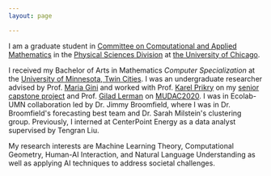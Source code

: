 ```yaml
---
layout: page

---
```

I am a graduate student in [Committee on Computational and Applied Mathematics](https://cam.uchicago.edu/) in the [Physical Sciences Division](https://physicalsciences.uchicago.edu/) at [the University of Chicago](https://www.uchicago.edu/).                  

I received my Bachelor of Arts in Mathematics *Computer Specialization* at the [University of Minnesota, Twin Cities](https://twin-cities.umn.edu/). I was an undergraduate researcher advised by Prof. [Maria Gini](https://www-users.cs.umn.edu/~gini/) and worked with Prof. [Karel Prikry](https://de.wikipedia.org/wiki/Karel_Prikry) on my [senior capstone project](seniorcapstoneproject.pdf) and Prof. [Gilad Lerman](http://www-users.math.umn.edu/~lerman/) on [MUDAC2020](http://www.mudac.org/mankato/). I was in Ecolab-UMN collaboration led by Dr. Jimmy Broomfield, where I was in Dr. Broomfield's forecasting best team and Dr. Sarah Milstein's clustering group. Previously, I interned at CenterPoint Energy as a data analyst supervised by Tengran Liu.

My research interests are Machine Learning Theory, Computational Geometry, Human-AI Interaction, and Natural Language Understanding as well as applying AI techniques to address societal challenges.
